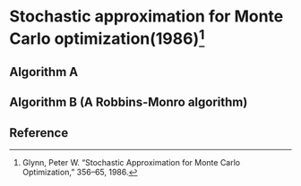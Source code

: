 # Stochastic approximation for Monte Carlo optimization(1986)[^1]
## Algorithm A
## Algorithm B (A Robbins-Monro algorithm)

## Reference
[^1]: Glynn, Peter W. “Stochastic Approximation for Monte Carlo Optimization,” 356–65, 1986.
